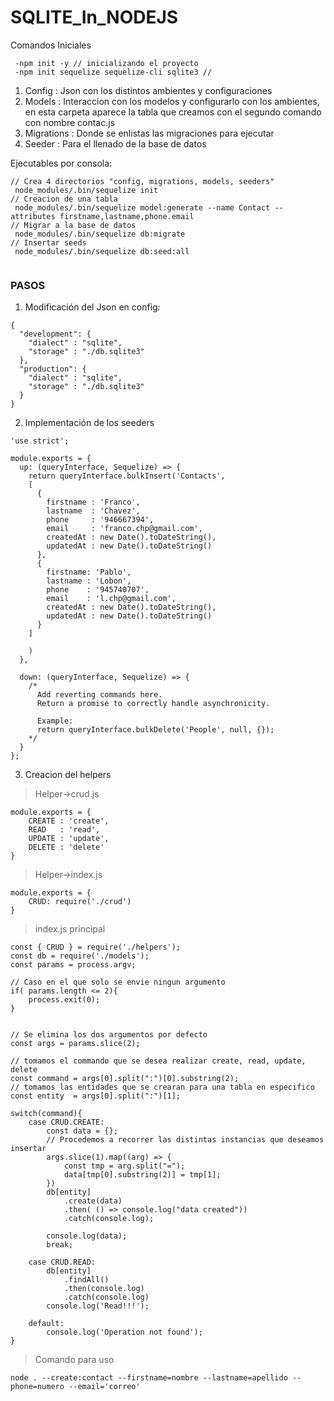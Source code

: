 # SQLITE_In_NODEJS

Comandos Iniciales
```
 -npm init -y // inicializando el proyecto
 -npm init sequelize sequelize-cli sqlite3 // 
```
1. Config : Json con los distintos ambientes y configuraciones
2. Models : Interaccion con los modelos y configurarlo con los ambientes, en esta carpeta aparece la tabla que creamos con el segundo comando con nombre contac.js
3. Migrations : Donde se enlistas las migraciones para ejecutar
4. Seeder : Para el llenado de la base de datos

Ejecutables por consola:
```
// Crea 4 directorios "config, migrations, models, seeders"
 node_modules/.bin/sequelize init 
// Creacion de una tabla
 node_modules/.bin/sequelize model:generate --name Contact --attributes firstname,lastname,phone.email
// Migrar a la base de datos
 node_modules/.bin/sequelize db:migrate
// Insertar seeds
 node_modules/.bin/sequelize db:seed:all
 
```
### PASOS 

1. Modificación del Json en config:
```
{
  "development": {
    "dialect" : "sqlite",
    "storage" : "./db.sqlite3"
  },
  "production": {
    "dialect" : "sqlite",
    "storage" : "./db.sqlite3"
  }
}

```
2. Implementación de los seeders
```
'use strict';

module.exports = {
  up: (queryInterface, Sequelize) => {
    return queryInterface.bulkInsert('Contacts',
    [
      {
        firstname : 'Franco',
        lastname  : 'Chavez',
        phone     : '946667394',
        email     : 'franco.chp@gmail.com',
        createdAt : new Date().toDateString(),
        updatedAt : new Date().toDateString()
      },
      {
        firstname: 'Pablo',
        lastname : 'Lobon',
        phone    : '945740707',
        email    : 'l.chp@gmail.com',
        createdAt : new Date().toDateString(),
        updatedAt : new Date().toDateString()
      }
    ]

    )
  },

  down: (queryInterface, Sequelize) => {
    /*
      Add reverting commands here.
      Return a promise to correctly handle asynchronicity.

      Example:
      return queryInterface.bulkDelete('People', null, {});
    */
  }
};

```
3. Creacion del helpers
>Helper->crud.js
```
module.exports = {
    CREATE : 'create',
    READ   : 'read',
    UPDATE : 'update',
    DELETE : 'delete'
}
```
>Helper->index.js
```
module.exports = {
    CRUD: require('./crud')
}
```
>index.js principal
```
const { CRUD } = require('./helpers');
const db = require('./models');
const params = process.argv;

// Caso en el que solo se envie ningun argumento
if( params.length <= 2){
    process.exit(0);
}


// Se elimina los dos argumentos por defecto
const args = params.slice(2);

// tomamos el commando que se desea realizar create, read, update, delete
const command = args[0].split(":")[0].substring(2); 
// tomamos las entidades que se crearan para una tabla en especifico 
const entity  = args[0].split(":")[1];

switch(command){
    case CRUD.CREATE:
        const data = {};
        // Procedemos a recorrer las distintas instancias que deseamos insertar
        args.slice(1).map((arg) => {
            const tmp = arg.split("="); 
            data[tmp[0].substring(2)] = tmp[1];
        })
        db[entity]
            .create(data)
            .then( () => console.log("data created"))
            .catch(console.log);
        
        console.log(data);
        break;
    
    case CRUD.READ:
        db[entity]
            .findAll()
            .then(console.log)
            .catch(console.log)
        console.log('Read!!!');

    default: 
        console.log('Operation not found');
}

```
> Comando para uso
```
node . --create:contact --firstname=nombre --lastname=apellido --phone=numero --email='correo'
```

